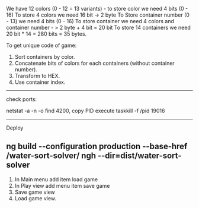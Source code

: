 We have 12 colors (0 - 12 = 13 variants) - to store color we need 4 bits (0 - 16)
To store 4 colors we need 16 bit -> 2 byte
To Store container number (0 - 13) we need 4 bits (0 - 16)
To store container we need 4 colors and container number - > 2 byte + 4 bit = 20 bit
To store 14 containers we need 20 bit * 14 = 280 bits = 35 bytes.

To get unique code of game:
1. Sort containers by color.
2. Concatenate bits of colors for each containers (without container number).
3. Transform to HEX.
4. Use container index.

-----------------------------------------------------------------
check ports:

netstat -a -n -o
  find 4200, copy PID
  execute 
taskkill -f /pid 19016

-----------------------------------------------------------------
Deploy

ng build --configuration production --base-href /water-sort-solver/
ngh --dir=dist/water-sort-solver 
-----------------------------------------------------------------
1. In Main menu add item load game
2. In Play view add menu item save game
3. Save game view
4. Load game view.
